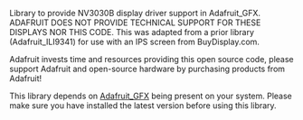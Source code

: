 Library to provide NV3030B display driver support in Adafruit_GFX.
ADAFRUIT DOES NOT PROVIDE TECHNICAL SUPPORT FOR THESE DISPLAYS NOR
THIS CODE. This was adapted from a prior library (Adafruit_ILI9341)
for use with an IPS screen from BuyDisplay.com.

Adafruit invests time and resources providing this open source code,
please support Adafruit and open-source hardware by purchasing
products from Adafruit!

This library depends on <a href="https://github.com/adafruit/Adafruit_GFX">
Adafruit_GFX</a> being present on your system. Please make sure you have
installed the latest version before using this library.
